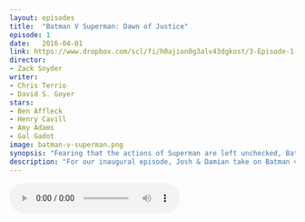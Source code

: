 ```yaml
---
layout: episodes
title:  "Batman V Superman: Dawn of Justice"
episode: 1
date:   2016-04-01
link: https://www.dropbox.com/scl/fi/h0ajion0g3alv43dgkost/3-Episode-1-Batman-Versus-Superman-Dawn-of-Justice-MP3.mp3?rlkey=o0x2bbxufm6qncxrj17qp145s&dl=0
director: 
- Zack Snyder
writer: 
- Chris Terrio
- David S. Goyer
stars: 
- Ben Affleck
- Henry Cavill
- Amy Adams
- Gal Gadot
image: batman-v-superman.png
synopsis: "Fearing that the actions of Superman are left unchecked, Batman takes on the Man of Steel, while the world wrestles with what kind of a hero it really needs."
description: "For our inaugural episode, Josh & Damian take on Batman v Superman: Dawn of Justice. We discuss how this film came to be, the trials and tribulations and try and see things a little clearer. "
---
```



<audio src="https://www.dropbox.com/scl/fi/h0ajion0g3alv43dgkost/3-Episode-1-Batman-Versus-Superman-Dawn-of-Justice-MP3.mp3?rlkey=o0x2bbxufm6qncxrj17qp145s&dl=0" controls></audio> 


